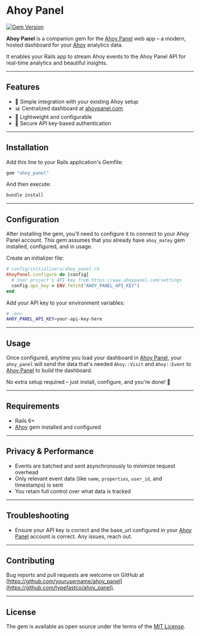 # Ahoy Panel

[![Gem Version](https://badge.fury.io/rb/ahoy_panel.svg)](https://badge.fury.io/rb/ahoy_panel)

**Ahoy Panel** is a companion gem for the [Ahoy Panel](https://www.ahoypanel.com) web app – a modern, hosted dashboard for your [Ahoy](https://github.com/ankane/ahoy) analytics data.

It enables your Rails app to stream Ahoy events to the Ahoy Panel API for real-time analytics and beautiful insights.

---

## Features

- 🔌 Simple integration with your existing Ahoy setup  
- 📊 Centralized dashboard at [ahoypanel.com](https://www.ahoypanel.com)  
- 🚀 Lightweight and configurable  
- 🔐 Secure API key-based authentication  

---

## Installation

Add this line to your Rails application's Gemfile:

```ruby
gem "ahoy_panel"
```

And then execute:

```bash
bundle install
```

---

## Configuration

After installing the gem, you'll need to configure it to connect to your Ahoy Panel account. This gem assumes that you already have `ahoy_matey` gem installed, configured, and in usage.

Create an initializer file:

```ruby
# config/initializers/ahoy_panel.rb
AhoyPanel.configure do |config|
  # Your project’s API key from https://www.ahoypanel.com/settings
  config.api_key = ENV.fetch("AHOY_PANEL_API_KEY")
end
```

Add your API key to your environment variables:

```bash
# .env
AHOY_PANEL_API_KEY=your-api-key-here
```

---

## Usage

Once configured, anytime you load your dashboard in [Ahoy Panel](https://www.ahoypanel.com), your `ahoy_panel` will send the data that's needed `Ahoy::Visit` and `Ahoy::Event` to [Ahoy Panel](https://www.ahoypanel.com) to build the dashboard.

No extra setup required – just install, configure, and you're done! 🎉

---

## Requirements

- Rails 6+
- [Ahoy](https://github.com/ankane/ahoy) gem installed and configured

---

## Privacy & Performance

- Events are batched and sent asynchronously to minimize request overhead  
- Only relevant event data (like `name`, `properties`, `user_id`, and timestamps) is sent  
- You retain full control over what data is tracked  

---

## Troubleshooting

- Ensure your API key is correct and the base_url configured in your [Ahoy Panel](https://www.ahoypanel.com) account is correct. Any issues, reach out.

---

## Contributing

Bug reports and pull requests are welcome on GitHub at [https://github.com/yourusername/ahoy_panel](https://github.com/typefastco/ahoy_panel).

---

## License

The gem is available as open source under the terms of the [MIT License](https://opensource.org/licenses/MIT).

